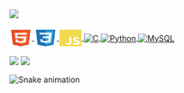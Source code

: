
 <div>
   <a href="https://github.com/GabrielFrois">
   <img height="180em" src="https://github-readme-stats.vercel.app/api/top-langs/?username=GabrielFrois&layout=compact&langs_count=6&theme=dark"/>

</div>
<div style="display: inline_block"><br>
  <img align="center" alt="HTML" height="30" width="40" src="https://raw.githubusercontent.com/devicons/devicon/master/icons/html5/html5-original.svg">
  <img align="center" alt="CSS" height="30" width="40" src="https://raw.githubusercontent.com/devicons/devicon/master/icons/css3/css3-original.svg">
  <img align="center" alt="Js" height="30" width="40" src="https://raw.githubusercontent.com/devicons/devicon/master/icons/javascript/javascript-plain.svg">
  <img align="center" alt="C" height="30" width="40" src="https://cdn.jsdelivr.net/gh/devicons/devicon/icons/c/c-original.svg"/>
  <img align="center" alt="Python" height="30" width="40" src="https://cdn.jsdelivr.net/gh/devicons/devicon/icons/python/python-original.svg"/>
  <img align="center" alt="MySQL" height="30" width="40"src="https://cdn.jsdelivr.net/gh/devicons/devicon/icons/mysql/mysql-original.svg" />
          
</div>
 
 <br>
 
<div> 
  <a href = "mailto:frois.ga@gmail.com"><img src="https://img.shields.io/badge/-Gmail-%23333?style=for-the-badge&logo=gmail&logoColor=white" target="_blank"></a>
  <a href = "https://www.linkedin.com/in/gabriel-renato-frois-de-oliveira-0a6bb719a/" target="_blank"><img src="https://img.shields.io/badge/-LinkedIn-%230077B5?style=for-the-badge&logo=linkedin&logoColor=white" target="_blank"></a> 
 
  ![Snake animation](https://github.com/GabrielFrois/GabrielFrois/blob/output/github-contribution-grid-snake.svg)

</div>
